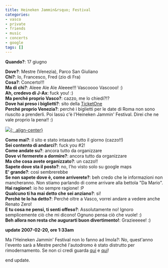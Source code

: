 ```yaml
---
title: Heineken Jammin&rsquo; Festival
categories:
- vasco
- private
- friends
- music
- concerts
- google
tags: []
---
```

**Quando?**: 17 giugno  
  
**Dove?**: Mestre (Venezia), Parco San Giuliano  
**Chi?**: Io, Francesco, Fred (zio di Fra)  
**Cosa?**: Concerto!!!  
**Ma di chi?**: Aleee Ale Ale Aleeee!!! Vascoooo Vascooo! :)  
**Ah, credevo di J-Ax**: fuck you! :)  
**Ma perché proprio Vasco?**: cazzo, me lo chiedi?!?  
**Dove hai preso i biglietti?**: sito della [TicketOne](http://www.ticketone.it/)  
**Perché proprio Venezia?**: perché i biglietti per le date di Roma non sono
riuscito a prenderli. Poi lassù c'è l'Heineken Jammin' Festival. Direi che ne
vale proprio la pena!! :)

[![]({{site.url}}/images/hjf.jpg){: .align-center}]({{site.url}}/images/hjf.jpg)

**Come mai?**: il sito e stato intasato tutto il giorno (cazzo!!)  
**Sei contento di andarci?**: fuck you #2!  
**Come andate su?**: ancora tutto da organizzare    
**Dove vi fermerete a dormire?**: ancora tutto da organizzare  
**Ma che cosa avete organizzato?**: un cazzo!!  
**Sapete dove sta il posto?**: no, l'ho visto solo su google maps  
**E' grande?**: così sembrerebbe  
**Se non sapete dove è, come arriverete?**: beh credo che le informazioni non
mancheranno. Non stiamo parlando di come arrivare alla bettola "Da Mario".  
**Hai ragione!**: io ho sempre ragione! :P  
**Qualcuno ti ha mai detto che sei anziano?**: si!  
**Perchè te lo ha detto?**: Perché oltre a Vasco, vorrei andare a vedere anche Renato Zero!  
**E tu cosa ne pensi, ti senti offeso?**: Assolutamente no! Ignoro semplicemente
ciò che mi dicono! Ognuno pensa ciò che vuole! :)    
**Beh allora non resta che augurarti buon divertimento!**: Grazieeeee! :)  
  
**update 2007-02-20, ore 1:33am**  
  
Ma l'Heineken Jammin' Festival non lo fanno ad Imola?: No, quest'anno l'evento
sarà a Mestre perché l'autodromo è stato distrutto per rimodernamento. Se non
ci credi guarda [qui](http://video.google.it/url?docid=4981964973146117742&esrc=sr1&ev=v&q=autodromo+di+imola&vidurl=http://www.youtube.com/watch%3Fv%3DRSN-v1vQFm4&usg=AL29H223Y8xSqUPxaDulp3L0bEkrdWJBAQ) e [qui](http://video.google.it/url?docid=4470227162096669503&esrc=sr2&ev=v&q=autodromo+di+imola&vidurl=http://www.youtube.com/watch%3Fv%3DPglv624TEz8&usg=AL29H20vvTCXItNTi5MNUbFPDfvz6OJHLA)!  

end update.

